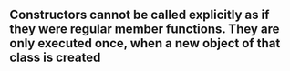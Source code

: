 ## Constructors cannot be called explicitly as if they were regular member functions. They are only executed once, when a new object of that class is created
